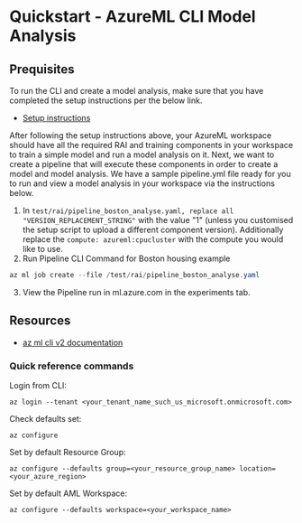 # Quickstart - AzureML CLI Model Analysis

## Prequisites
To run the CLI and create a model analysis, make sure that you have completed the setup instructions per the below link.

-  [Setup instructions](https://github.com/Azure/RAI-vNext-Preview#set-up)

After following the setup instructions above, your AzureML workspace should have all the required RAI and training components in your workspace to train a simple model and run a model analysis on it. Next, we want to create a pipeline that will execute these components in order to create a model and model analysis.
We have a sample pipeline.yml file ready for you to run and view a model analysis in your workspace via the instructions below.
1. In `test/rai/pipeline_boston_analyse.yaml, replace all` `"VERSION_REPLACEMENT_STRING"` with the value "1" (unless you customised the setup script to upload a different component version). Additionally replace the `compute: azureml:cpucluster` with the compute you would like to use.
2. Run Pipeline CLI Command for Boston housing example
``` Powershell 
az ml job create --file /test/rai/pipeline_boston_analyse.yaml
```
3. View the Pipeline run in ml.azure.com in the experiments tab.

## Resources
- [az ml cli v2 documentation](https://docs.microsoft.com/en-us/cli/azure/ml?view=azure-cli-latest)
### Quick reference commands
Login from CLI:
```CLI
az login --tenant <your_tenant_name_such_us_microsoft.onmicrosoft.com>
```
Check defaults set:
```CLI
az configure
```
Set by default Resource Group:
```CLI
az configure --defaults group=<your_resource_group_name> location=<your_azure_region>
```
Set by default AML Workspace:
```CLI
az configure --defaults workspace=<your_workspace_name>
```





